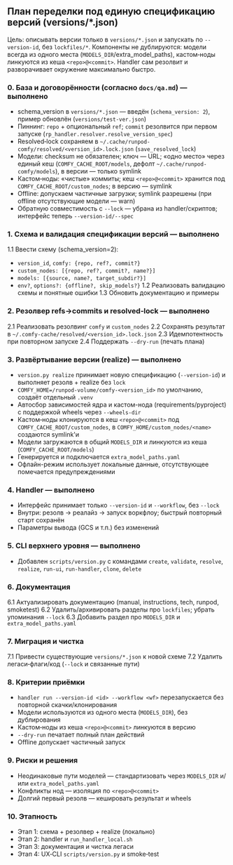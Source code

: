 ## План переделки под единую спецификацию версий (versions/\*.json)

Цель: описывать версии только в `versions/*.json` и запускать по `--version-id`, без `lockfiles/*`. Компоненты не дублируются: модели всегда из одного места (`MODELS_DIR`/extra_model_paths), кастом‑ноды линкуются из кеша `<repo>@<commit>`. Handler сам резолвит и разворачивает окружение максимально быстро.

### 0. База и договорённости (согласно `docs/qa.md`) — выполнено

-   schema_version в `versions/*.json` — введён (`schema_version: 2`), пример обновлён (`versions/test-ver.json`)
-   Пиннинг: `repo` + опциональный `ref`; `commit` резолвится при первом запуске (`rp_handler.resolver.resolve_version_spec`)
-   Resolved‑lock сохраняем в `~/.cache/runpod-comfy/resolved/<version_id>.lock.json` (`save_resolved_lock`)
-   Модели: checksum не обязателен; ключ — URL; «одно место» через единый кеш (`COMFY_CACHE_ROOT/models`, дефолт `~/.cache/runpod-comfy/models`), в версии — только symlink
-   Кастом‑ноды: «чистые» коммиты; кеш `<repo>@<commit>` хранится под `COMFY_CACHE_ROOT/custom_nodes`; в версию — symlink
-   Offline: допускаем частичные загрузки; symlink разрешены (при offline отсутствующие модели — warn)
-   Обратную совместимость с `--lock` — убрана из handler/скриптов; интерфейс теперь `--version-id/--spec`

### 1. Схема и валидация спецификации версий — выполнено

1.1 Ввести схему (schema_version=2):

-   `version_id`, `comfy: {repo, ref?, commit?}`
-   `custom_nodes: [{repo, ref?, commit?, name?}]`
-   `models: [{source, name?, target_subdir?}]`
-   `env?`, `options?: {offline?, skip_models?}`
    1.2 Реализовать валидацию схемы и понятные ошибки
    1.3 Обновить документацию и примеры

### 2. Резолвер refs→commits и resolved‑lock — выполнено

2.1 Реализовать резолвинг `comfy` и `custom_nodes`
2.2 Сохранять результат в `~/.comfy-cache/resolved/<version_id>.lock.json`
2.3 Идемпотентность при повторном запуске
2.4 Поддержать `--dry-run` (печать плана)

### 3. Развёртывание версии (realize) — выполнено

-   `version.py realize` принимает новую спецификацию (`--version-id`) и выполняет резолв + realize без `lock`
-   `COMFY_HOME=/runpod-volume/comfy-<version_id>` по умолчанию, создаёт отдельный `.venv`
-   Автосбор зависимостей ядра и кастом-нода (requirements/pyproject) с поддержкой wheels через `--wheels-dir`
-   Кастом‑ноды клонируются в кеш `<repo>@<commit>` под `COMFY_CACHE_ROOT/custom_nodes`, в `COMFY_HOME/custom_nodes/<name>` создаются symlink'и
-   Модели загружаются в общий `MODELS_DIR` и линкуются из кеша (`COMFY_CACHE_ROOT/models`)
-   Генерируется и подключается `extra_model_paths.yaml`
-   Офлайн-режим использует локальные данные, отсутствующее помечается предупреждениями

### 4. Handler — выполнено

-   Интерфейс принимает только `--version-id` и `--workflow`, без `--lock`
-   Внутри: резолв → реалайз → запуск воркфлоу; быстрый повторный старт сохранён
-   Параметры вывода (GCS и т.п.) без изменений

### 5. CLI верхнего уровня — выполнено

-   Добавлен `scripts/version.py` с командами `create`, `validate`, `resolve`, `realize`, `run-ui`, `run-handler`, `clone`, `delete`

### 6. Документация

6.1 Актуализировать документацию (manual, instructions, tech, runpod, smoketest)
6.2 Удалить/архивировать разделы про `lockfiles`; убрать упоминания `--lock`
6.3 Добавить раздел про `MODELS_DIR` и `extra_model_paths.yaml`

### 7. Миграция и чистка

7.1 Привести существующие `versions/*.json` к новой схеме
7.2 Удалить легаси‑флаги/код (`--lock` и связанные пути)

### 8. Критерии приёмки

-   `handler run --version-id <id> --workflow <wf>` перезапускается без повторной скачки/клонирования
-   Модели используются из одного места (`MODELS_DIR`), без дублирования
-   Кастом‑ноды из кеша `<repo>@<commit>` линкуются в версию
-   `--dry-run` печатает полный план действий
-   Offline допускает частичный запуск

### 9. Риски и решения

-   Неодинаковые пути моделей — стандартизовать через `MODELS_DIR` и/или `extra_model_paths.yaml`
-   Конфликты нод — изоляция по `<repo>@<commit>`
-   Долгий первый резолв — кешировать результат и wheels

### 10. Этапность

-   Этап 1: схема + резолвер + realize (локально)
-   Этап 2: handler и `run_handler_local.sh`
-   Этап 3: документация и чистка легаси
-   Этап 4: UX‑CLI `scripts/version.py` и smoke‑test
